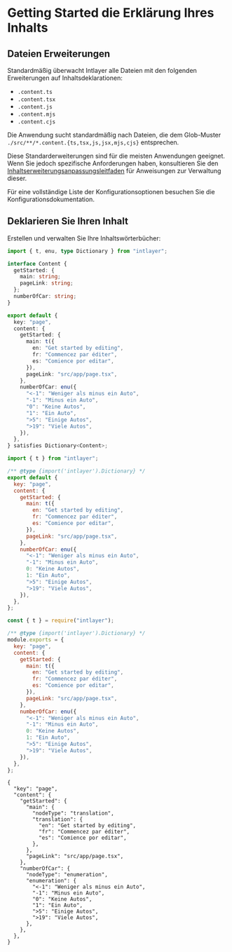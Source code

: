 # Getting Started die Erklärung Ihres Inhalts

## Dateien Erweiterungen

Standardmäßig überwacht Intlayer alle Dateien mit den folgenden Erweiterungen auf Inhaltsdeklarationen:

- `.content.ts`
- `.content.tsx`
- `.content.js`
- `.content.mjs`
- `.content.cjs`

Die Anwendung sucht standardmäßig nach Dateien, die dem Glob-Muster `./src/**/*.content.{ts,tsx,js,jsx,mjs,cjs}` entsprechen.

Diese Standarderweiterungen sind für die meisten Anwendungen geeignet. Wenn Sie jedoch spezifische Anforderungen haben, konsultieren Sie den [Inhaltserweiterungsanpassungsleitfaden](https://github.com/aymericzip/intlayer/blob/main/docs/de/configuration.md#content-configuration) für Anweisungen zur Verwaltung dieser.

Für eine vollständige Liste der Konfigurationsoptionen besuchen Sie die Konfigurationsdokumentation.

## Deklarieren Sie Ihren Inhalt

Erstellen und verwalten Sie Ihre Inhaltswörterbücher:

```typescript fileName="src/app/[locale]/page.content.ts" codeFormat="typescript"
import { t, enu, type Dictionary } from "intlayer";

interface Content {
  getStarted: {
    main: string;
    pageLink: string;
  };
  numberOfCar: string;
}

export default {
  key: "page",
  content: {
    getStarted: {
      main: t({
        en: "Get started by editing",
        fr: "Commencez par éditer",
        es: "Comience por editar",
      }),
      pageLink: "src/app/page.tsx",
    },
    numberOfCar: enu({
      "<-1": "Weniger als minus ein Auto",
      "-1": "Minus ein Auto",
      "0": "Keine Autos",
      "1": "Ein Auto",
      ">5": "Einige Autos",
      ">19": "Viele Autos",
    }),
  },
} satisfies Dictionary<Content>;
```

```javascript fileName="src/app/[locale]/page.content.mjs" codeFormat="esm"
import { t } from "intlayer";

/** @type {import('intlayer').Dictionary} */
export default {
  key: "page",
  content: {
    getStarted: {
      main: t({
        en: "Get started by editing",
        fr: "Commencez par éditer",
        es: "Comience por editar",
      }),
      pageLink: "src/app/page.tsx",
    },
    numberOfCar: enu({
      "<-1": "Weniger als minus ein Auto",
      "-1": "Minus ein Auto",
      0: "Keine Autos",
      1: "Ein Auto",
      ">5": "Einige Autos",
      ">19": "Viele Autos",
    }),
  },
};
```

```javascript fileName="src/app/[locale]/page.content.cjs" codeFormat="commonjs"
const { t } = require("intlayer");

/** @type {import('intlayer').Dictionary} */
module.exports = {
  key: "page",
  content: {
    getStarted: {
      main: t({
        en: "Get started by editing",
        fr: "Commencez par éditer",
        es: "Comience por editar",
      }),
      pageLink: "src/app/page.tsx",
    },
    numberOfCar: enu({
      "<-1": "Weniger als minus ein Auto",
      "-1": "Minus ein Auto",
      0: "Keine Autos",
      1: "Ein Auto",
      ">5": "Einige Autos",
      ">19": "Viele Autos",
    }),
  },
};
```

```json5 fileName="src/app/[locale]/page.content.json"  codeFormat="json"
{
  "key": "page",
  "content": {
    "getStarted": {
      "main": {
        "nodeType": "translation",
        "translation": {
          "en": "Get started by editing",
          "fr": "Commencez par éditer",
          "es": "Comience por editar",
        },
      },
      "pageLink": "src/app/page.tsx",
    },
    "numberOfCar": {
      "nodeType": "enumeration",
      "enumeration": {
        "<-1": "Weniger als minus ein Auto",
        "-1": "Minus ein Auto",
        "0": "Keine Autos",
        "1": "Ein Auto",
        ">5": "Einige Autos",
        ">19": "Viele Autos",
      },
    },
  },
}
```
